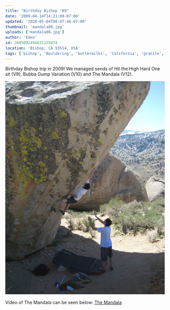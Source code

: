 ```yaml
---
title: "Birthday Bishop '09"
date: '2009-04-14T14:21:00-07:00'
updated: '2020-05-04T08:47:46-07:00'
thumbnail: 'mandala08.jpg'
uploads: ['mandala08.jpg']
author: 'Eden'
id: 2605092494631155074
location: 'Bishop, CA 93514, USA'
tags: ['bishop', 'Bouldering', 'buttermilks', 'California', 'granite', 'mandala', 'v12']
---
```


Birthday Bishop trip in 2009! We managed sends of Hit the High Hard One sit (V9), Bubba Gump Variation (V10) and The Mandala (V12).

![Eden, on the Mandala crux move](uploads/mandala08.jpg)

Video of The Mandala can be seen below: [The Mandala](http://www.youtube.com/watch?v=_knJN0ndbig&context=C3594030ADOEgsToPDskLp6uXYl-aUxgofxhnzCSw5)
